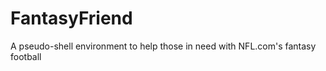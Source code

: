 FantasyFriend
=============

A pseudo-shell environment to help those in need with NFL.com's fantasy football